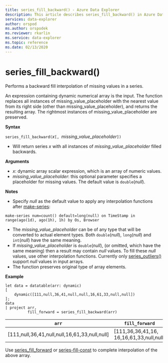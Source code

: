 ```yaml
---
title: series_fill_backward() - Azure Data Explorer
description: This article describes series_fill_backward() in Azure Data Explorer.
services: data-explorer
author: orspod
ms.author: orspodek
ms.reviewer: rkarlin
ms.service: data-explorer
ms.topic: reference
ms.date: 02/13/2020
---
```

# series_fill_backward()

Performs a backward fill interpolation of missing values in a series.

An expression containing dynamic numerical array is the input. The function replaces all instances of missing_value_placeholder with the nearest value from its right side (other than missing_value_placeholder), and returns the resulting array. The rightmost instances of missing_value_placeholder are preserved.

**Syntax**

`series_fill_backward(`*x*`[, `*missing_value_placeholder*`])`
* Will return series *x* with all instances of *missing_value_placeholder* filled backwards.

**Arguments**

* *x*: dynamic array scalar expression, which is an array of numeric values.
* *missing_value_placeholder*: this optional parameter specifies a placeholder for missing values. The default value is `double`(*null*).

**Notes**

* Specify *null* as the default value to apply any interpolation functions after [make-series](make-seriesoperator.md): 

```kusto
make-series num=count() default=long(null) on TimeStamp in range(ago(1d), ago(1h), 1h) by Os, Browser
```

* The *missing_value_placeholder* can be of any type that will be converted to actual element types. Both `double`(*null*), `long`(*null*) and `int`(*null*) have the same meaning.
* If *missing_value_placeholder* is `double`(*null*), (or omitted, which have the same meaning) then a result may contain *null* values. To fill these *null* values, use other interpolation functions. Currently only [series_outliers()](series-outliersfunction.md) support *null* values in input arrays.
* The function preserves original type of array elements.

**Example**

```kusto
let data = datatable(arr: dynamic)
[
    dynamic([111,null,36,41,null,null,16,61,33,null,null])   
];
data 
| project arr, 
          fill_forward = series_fill_backward(arr)

```

|`arr`|`fill_forward`|
|---|---|
|[111,null,36,41,null,null,16,61,33,null,null]|[111,36,36,41,16, 16,16,61,33,null,null]|

  
Use [series_fill_forward](series-fill-forwardfunction.md) or [series-fill-const](series-fill-constfunction.md) to complete interpolation of the above array.

